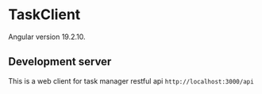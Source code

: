 # TaskClient
Angular version 19.2.10.

## Development server
This is a web client for task manager restful api `http://localhost:3000/api` 

